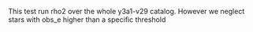 This test run rho2 over the whole y3a1-v29 catalog. However we neglect
stars with obs_e higher than a specific threshold